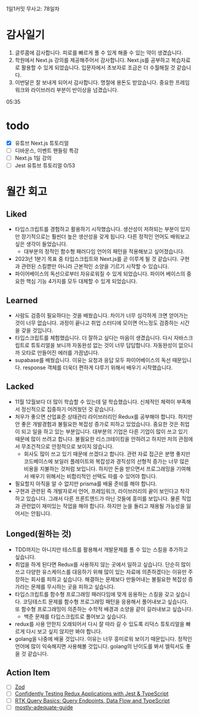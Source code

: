 1일1커밋 무사고: 78일차

# 감사일기

1. 글루콤에 감사합니다. 피로를 빠르게 풀 수 있게 해줄 수 있는 약이 생겼습니다.
2. 학원에서 Next.js 강의를 제공해주어서 감사합니다. Next.js를 공부하고 복습자료로 활용할 수 있게 되었습니다. 입문자에서 초보자로 조금은 더 수월해질 것 같습니다.
3. 이번달은 잘 보내게 되어서 감사합니다. 명절에 용돈도 받았습니다. 중요한 프레임워크와 라이브러리 부분이 반이상을 넘겼습니다.

05:35

# todo

- [x] 유튜브 Next.js 튜토리얼
- [ ] 디바운스, 이벤트 핸들링 특강
- [ ] Next.js 1일 강의
- [ ] Jest 유튜브 튜토리얼 0/53

# 월간 회고

## Liked

- 타입스크립트를 경험하고 활용하기 시작했습니다. 생산성이 저하되는 부분이 있지만 장기적으로는 훨씬더 높은 생산성을 갖게 됩니다. 다른 정적인 언어도 배워보고 싶은 생각이 들었습니다.
  - 대부분의 정적인 함수형 패러다임 언어의 패턴을 적용해보고 싶어졌습니다.
- 2023년 1분기 목표 중 타입스크립트와 Next.js를 곧 이루게 될 것 같습니다. 구현과 관련된 스킬뿐만 아니라 근본적인 소양을 기르기 시작할 수 있습니다.
- 파이어베이스의 독선으로부터 자유로워질 수 있게 되었습니다. 파이어 베이스의 중요한 핵심 기능 4가지를 모두 대체할 수 있게 되었습니다.

## Learned

- 사람도 검증이 필요하다는 것을 배웠습니다. 차이가 너무 심각하게 크면 얻어가는 것이 너무 없습니다. 과정이 끝나고 취업 스터디에 모이면 어느정도 검증하는 시간을 갖을 것입니다.
- 타입스크립트를 체험했습니다. 더 잘하고 싶다는 마음이 생겼습니다. 다시 자바스크립트로 튜토리얼을 보니까 자동완성 없는 것이 너무 답답합니다. 자동완성이 없으니까 오타로 만들어진 에러를 가끔냅니다.
- supabase를 배웠습니다. 이유는 요청과 응답 모두 파이어베이스의 독선 때문입니다. response 객체를 더욱더 편하게 다루기 위해서 배우기 시작했습니다.

## Lacked

- 11월 12월보다 더 많이 학습할 수 있는데 덜 학습했습니다. 신체적인 체력이 부족해서 정신적으로 집중하기 어려웠던 것 같습니다.
- 처우가 좋으면 산업표준 상태관리 라이브러리인 Redux를 공부해야 합니다. 하지만 안 좋은 개발경험과 불필요한 복잡성 증가로 피하고 있었습니다. 중요한 것은 취업이 되고 일을 하고 있는 부분입니다. 대부분의 기업은 다른 기업이 많이 쓰고 있기 때문에 많이 쓰려고 합니다. 불필요한 리스크테이킹을 안하려고 하지만 저의 관점에서 무조건적으로 안정적으로 보이지 않습니다.
  - 회사도 많이 쓰고 있기 때문에 쓰겠다고 합니다. 관련 자료 접근은 분명 좋지만 코드베이스에 보일러 플레이트와 복잡성과 경직성의 선형적 증가는 너무 많은 비용을 지불하는 것처럼 보입니다. 하지만 돈을 받으면서 프로그래밍을 기여해서 배우기 위해서는 비합리적인 선택도 따를 수 있어야 합니다.
- 필요할지 아직을 알 수 없지만 prisma를 배울 준비를 해야 합니다.
- 구현과 관련된 즉 개발자로서 언어, 프레임워크, 라이브러리의 끝이 보인다고 착각하고 있습니다. 그래서 다른 프론트엔드가 아닌 것들에 흥미를 보입니다. 물론 직업과 관련없이 재미있는 작업을 해야 합니다. 하지만 눈을 돌리고 채용될 가능성을 잃어서는 안됩니다.

## Longed(원하는 것)

- TDD까지는 아니지만 테스트를 활용해서 개발문제를 풀 수 있는 스킬을 추가하고 싶습니다.
- 취업을 하게 된다면 Redux를 사용하지 않는 곳에서 일하고 싶습니다. 단순히 많이 쓰고 다양한 유스케이스를 대응하기 위해 많이 있는 자료에 의존하겠다는 이유만 주장하는 회사를 피하고 싶습니다. 해결하는 문제보다 만들어내는 불필요한 복잡성 증가라는 문제를 무시하는 곳을 피하고 싶습니다.
- 타입스크립트를 함수형 프로그래밍 패러다임에 맞게 응용하는 스킬을 갖고 싶습니다. 코딩테스트 문제를 함수형 프로그래밍 패턴을 응용해서 풀어내보고 싶습니다. 또 함수형 프로그래밍이 의존하는 수학적 배경과 소양을 같이 길러내보고 싶습니다.
  - 백준 문제를 타입스크립트로 풀어보고 싶습니다.
- redux를 사용 안한지 오래되어서 다시 잘 따라 갈 수 있도록 리덕스 튜토리얼을 빠르게 다시 보고 싶지 않지만 봐야 합니다.
- golang을 나중에 배울 것입니다. 이유는 너무 흥미로워 보이기 때문입니다. 정적인 언어에 많이 익숙해지면 사용해볼 것입니다. golang의 난이도를 봐서 엘릭서도 좋을 것 같습니다.

## Action Item

- [ ] [Zod](https://www.totaltypescript.com/tutorials/zod)
- [ ] [Confidently Testing Redux Applications with Jest & TypeScript](https://egghead.io/courses/confidently-testing-redux-applications-with-jest-typescript-16e17d9b)
- [ ] [RTK Query Basics: Query Endpoints, Data Flow and TypeScript](https://egghead.io/courses/rtk-query-basics-query-endpoints-data-flow-and-typescript-57ea3c43)
- [ ] [mostly-adequate-guide](https://github.com/MostlyAdequate/mostly-adequate-guide)
